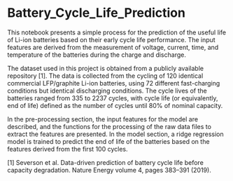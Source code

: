 # Battery_Cycle_Life_Prediction

This notebook presents a simple process for the prediction of the useful life of Li-ion batteries based on their early cycle life performance. The input features are derived from the measurement of voltage, current, time, and temperature of the batteries during the charge and discharge.

The dataset used in this project is obtained from a publicly available repository [1]. The data is collected from the cycling of 120 identical commercial LFP/graphite Li-ion batteries, using 72 different fast-charging conditions but identical discharging conditions. The cycle lives of the batteries ranged from 335 to 2237 cycles, with cycle life (or equivalently, end of life) defined as the number of cycles until 80% of nominal capacity.

In the pre-processing section, the input features for the model are described, and the functions for the processing of the raw data files to extract the features are presented. In the model section, a ridge regression model is trained to predict the end of life of the batteries based on the features derived from the first 100 cycles.

[1] Severson et al. Data-driven prediction of battery cycle life before capacity degradation. Nature Energy volume 4, pages 383–391 (2019).
